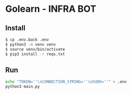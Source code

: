 # Golearn - INFRA BOT

## Install
```bash
$ cp .env.back .env
$ python3 -m venv venv
$ source venv/bin/activate
$ pip3 install -r reqs.txt
```

## Run
```bash
echo "TOKEN=''\nCONNECTION_STRING=''\nSUDO=''" > .env
python3 main.py
```